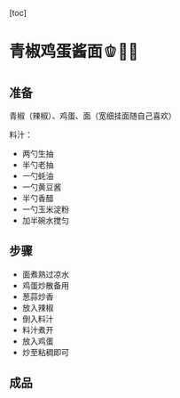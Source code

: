 [toc]

# 青椒鸡蛋酱面🫑🥚🍜

## 准备

青椒（辣椒）、鸡蛋、面（宽细挂面随自己喜欢）

料汁：
- 两勺生抽
- 半勺老抽
- 一勺蚝油
- 一勺黄豆酱
- 半勺香醋
- 一勺玉米淀粉
- 加半碗水搅匀


## 步骤
- 面煮熟过凉水
- 鸡蛋炒散备用
- 葱蒜炒香
- 放入辣椒
- 倒入料汁
- 料汁煮开
- 放入鸡蛋
- 炒至粘稠即可

## 成品





